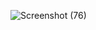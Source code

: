 ![Screenshot (76)](https://github.com/user-attachments/assets/70ea6890-545d-4829-96ad-b6ff04cb74cf)
